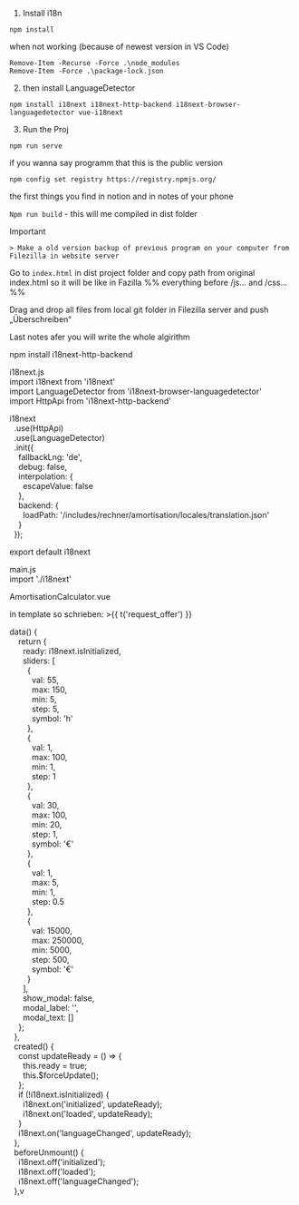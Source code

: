 1. Install i18n
```
npm install
```
when not working (because of newest version in VS Code)
```
Remove-Item -Recurse -Force .\node_modules  
Remove-Item -Force .\package-lock.json
```
2. then install LanguageDetector
```
npm install i18next i18next-http-backend i18next-browser-languagedetector vue-i18next
```
3. Run the Proj
```
npm run serve
```


if you wanna say programm that this is the public version
```
npm config set registry https://registry.npmjs.org/
```


the first things you find in notion and in notes of your phone


`Npm run build`  - this will me compiled in dist folder
> [!IMPORTANT]
    > Make a old version backup of previous program on your computer from Filezilla in website server

Go to `index.html` in dist project folder and copy path from original index.html so it will be like in Fazilla 
%% everything before /js… and /css…%% 

Drag and drop all files from local git folder in Filezilla server and push „Überschreiben“

Last notes
afer you will write the whole algirithm

npm install i18next-http-backend

i18next.js  
import i18next from 'i18next'  
import LanguageDetector from 'i18next-browser-languagedetector'  
import HttpApi from 'i18next-http-backend'

i18next  
  .use(HttpApi)  
  .use(LanguageDetector)  
  .init({  
    fallbackLng: 'de',  
    debug: false,  
    interpolation: {  
      escapeValue: false  
    },  
    backend: {  
      loadPath: '/includes/rechner/amortisation/locales/translation.json'  
    }  
  });

export default i18next

main.js  
import './i18next'

AmortisationCalculator.vue

in template so schrieben: >{{ t('request_offer') }}

data() {  
    return {  
      ready: i18next.isInitialized,  
      sliders: [  
        {  
          val: 55,  
          max: 150,  
          min: 5,  
          step: 5,  
          symbol: 'h'  
        },  
        {  
          val: 1,  
          max: 100,  
          min: 1,  
          step: 1  
        },  
        {  
          val: 30,  
          max: 100,  
          min: 20,  
          step: 1,  
          symbol: '€'  
        },  
        {  
          val: 1,  
          max: 5,  
          min: 1,  
          step: 0.5  
        },  
        {  
          val: 15000,  
          max: 250000,  
          min: 5000,  
          step: 500,  
          symbol: '€'  
        }  
      ],  
      show_modal: false,  
      modal_label: '',  
      modal_text: []  
    };  
  },  
  created() {  
    const updateReady = () => {  
      this.ready = true;  
      this.$forceUpdate();  
    };  
    if (!i18next.isInitialized) {  
      i18next.on('initialized', updateReady);  
      i18next.on('loaded', updateReady);  
    }  
    i18next.on('languageChanged', updateReady);  
  },  
  beforeUnmount() {  
    i18next.off('initialized');  
    i18next.off('loaded');  
    i18next.off('languageChanged');  
  },v